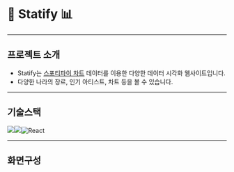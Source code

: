 # 🎵 Statify 📊

---
## 프로젝트 소개
- Statify는 [스포티파이 차트](https://charts.spotify.com/charts/overview/global) 데이터를 이용한 다양한 데이터 시각화 웹사이트입니다.
- 다양한 나라의 장르, 인기 아티스트, 차트 등을 볼 수 있습니다.

---
## 기술스택
<img src="https://img.shields.io/badge/Javascript-F7DF1E.svg?style=for-the-badge&logo=Javascript&logoColor=white"><img src="https://img.shields.io/badge/Nodejs-5FA04E?style=for-the-badge&logo=Nodejs&logoColor=white"><img alt="React" src="https://img.shields.io/badge/React-61DAFB.svg?&style=for-the-badge&logo=React&logoColor=black"/>

---
## 화면구성
